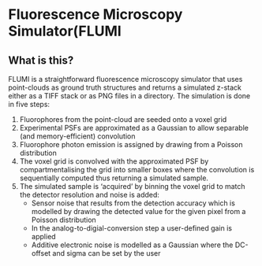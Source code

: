 # Fluorescence Microscopy Simulator(FLUMI

## What is this?

FLUMI is a straightforward fluorescence microscopy simulator that uses point-clouds as ground truth structures and returns a simulated z-stack either as a TIFF stack or as PNG files in a directory. The simulation is done in five steps: 
1. Fluorophores from the point-cloud are seeded onto a voxel grid
2. Experimental PSFs are approximated as a Gaussian to allow separable (and memory-efficient) convolution
3. Fluorophore photon emission is assigned by drawing from a Poisson distribution
4. The voxel grid is convolved with the approximated PSF by compartmentalising the grid into smaller boxes where the convolution is sequentially computed thus returning a simulated sample.
5. The simulated sample is ‘acquired’ by binning the voxel grid to match the detector resolution and noise is added:
    - Sensor noise that results from the detection accuracy which is modelled by drawing the 	detected value for the given  pixel from a Poisson distribution
    - In the analog-to-digial-conversion step a user-defined gain is applied
    - Additive electronic noise is modelled as a Gaussian where the DC-offset and sigma can be  	set by the user
